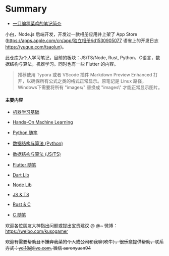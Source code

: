 # Summary



+ [一只编程菜鸡的笔记简介](https://github.com/TsaoLun/Notes)

小白，Node.js 后端开发，开发过一款相册应用并上架了 App Store (https://apps.apple.com/cn/app/独立相册/id1530905077 语雀上的开发日志 https://yuque.com/tsaolun)。

此仓库为个人学习笔记，目前的板块：JS/TS/Node, Rust, Python，C语言，数据结构与算法，机器学习。同时也有一些 Flutter 的内容。

> 推荐使用 Typora 或者 VScode 插件 Markdown Preview Enhanced 打开，以确保所有公式之类的格式正常显示。原笔记是 Linux 路径，Windows下需要将所有 "images/" 替换成 "images\\" 才能正常显示图片。


#### 主要内容

+ [机器学习基础](/mllib/ML基础教程笔记.md)
+ [Hands-On Machine Learning](/mllib/Machine_Learning.md)
+ [Python 随笔](/mllib/Python随笔.md)

+ [数据结构与算法 (Python)](/algorithm/Data_Structure.md)
+ [数据结构与算法 (JS/TS)](https://github.com/TsaoLun/Notes/tree/master/algorithm)

+ [Flutter 随笔](/dartlib/flutter随笔.md)
+ [Dart Lib](https://github.com/TsaoLun/Notes/tree/master/dartlib)

+ [Node Lib](https://github.com/TsaoLun/Notes/tree/master/nodelib)
+ [JS & TS](https://github.com/TsaoLun/Notes/tree/master/js&ts)

+ [Rust & C](https://github.com/TsaoLun/Notes/tree/master/rust&c)
+ [C 随笔](/rust&c/C随笔.md)


欢迎各位朋友大神指出问题或提出宝贵建议 @ @~ 微博：https://weibo.com/kusogamer 

~~欢迎有需要帮助且不嫌弃我菜的个人或公司和我聊(吹牛），很乐意提供帮助，联系方式：ycl18@live.com, 微信 aaronyuan94~~




